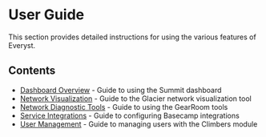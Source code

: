 # User Guide

This section provides detailed instructions for using the various features of Everyst.

## Contents

- [Dashboard Overview](./summit-dashboard.md) - Guide to using the Summit dashboard
- [Network Visualization](./glacier-network.md) - Guide to the Glacier network visualization tool
- [Network Diagnostic Tools](./gearroom-tools.md) - Guide to using the GearRoom tools
- [Service Integrations](./basecamp-integrations.md) - Guide to configuring Basecamp integrations
- [User Management](./climbers-user-management.md) - Guide to managing users with the Climbers module
